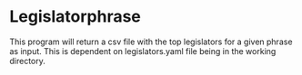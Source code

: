 # Legislatorphrase

This program will return a csv file with the top legislators for a given phrase as input.  This is dependent on legislators.yaml file being in the working directory.
